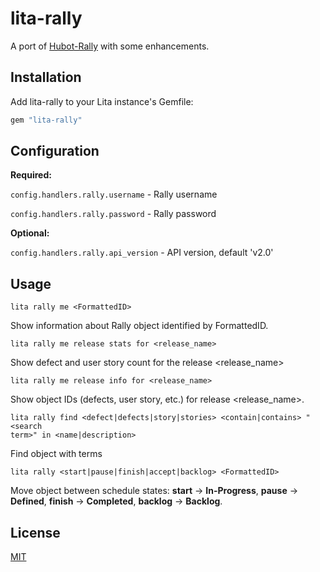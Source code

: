 # lita-rally

A port of
[Hubot-Rally](https://github.com/github/hubot-scripts/blob/master/src/scripts/rally.coffee)
with some enhancements. 

## Installation

Add lita-rally to your Lita instance's Gemfile:

``` ruby
gem "lita-rally"
```


## Configuration

**Required:**

```config.handlers.rally.username``` - Rally username

```config.handlers.rally.password``` - Rally password

**Optional:**

```config.handlers.rally.api_version``` - API version, default 'v2.0'


## Usage

```
lita rally me <FormattedID>
```
Show information about Rally object identified by FormattedID.

```
lita rally me release stats for <release_name>
```
Show defect and user story count for the release <release_name>

```
lita rally me release info for <release_name>
```
Show object IDs (defects, user story, etc.) for release <release_name>.

```
lita rally find <defect|defects|story|stories> <contain|contains> "<search
term>" in <name|description>
```
Find object with terms

```
lita rally <start|pause|finish|accept|backlog> <FormattedID>
```

Move object between schedule states: **start** -> **In-Progress**, **pause** ->
**Defined**, **finish** -> **Completed**, **backlog** -> **Backlog**.

## License

[MIT](http://opensource.org/licenses/MIT)
